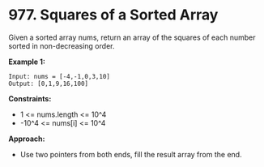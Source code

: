 # 977. Squares of a Sorted Array

Given a sorted array nums, return an array of the squares of each number sorted in non-decreasing order.

**Example 1:**
```
Input: nums = [-4,-1,0,3,10]
Output: [0,1,9,16,100]
```

**Constraints:**
- 1 <= nums.length <= 10^4
- -10^4 <= nums[i] <= 10^4

**Approach:**
- Use two pointers from both ends, fill the result array from the end.
